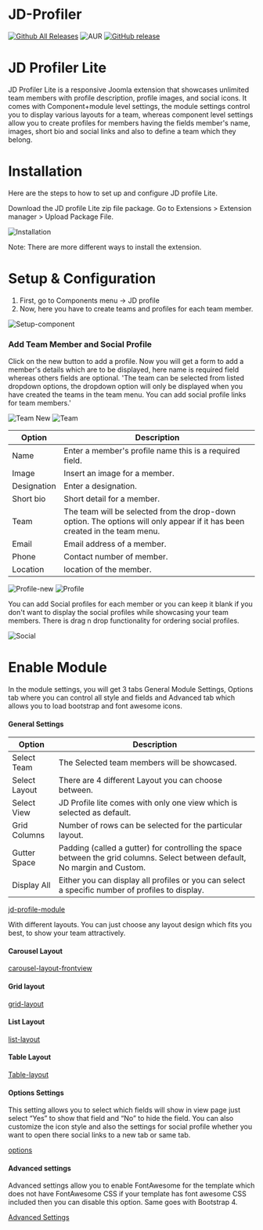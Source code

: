 # JD-Profiler
[![Github All Releases](https://img.shields.io/github/downloads/joomdev/JD-Profiler/total.svg)](https://github.com/joomdev/JD-Profiler/releases)
![AUR](https://img.shields.io/aur/license/yaourt.svg)
[![GitHub release](https://img.shields.io/github/release/joomdev/JD-Simple-Contact-Form.svg)](https://github.com/joomdev/JD-Profiler/releases)

# JD Profiler Lite

JD Profiler Lite is a responsive Joomla extension that showcases unlimited team members with profile description, profile images, and social icons. It comes with Component+module level settings, the module settings control you to display various layouts for a team, whereas component level settings allow you to create profiles for members having the fields member's name, images, short bio and social links and also to define a team which they belong.

# Installation
Here are the steps to how to set up and configure JD profile Lite.

Download the JD profile Lite zip file package.
Go to Extensions > Extension manager > Upload Package File.

![Installation](https://cdn.joomdev.com/documentation/jd-profiler/jd-profiler-lite/installation.png)

Note: There are more different ways to install the extension.

# Setup & Configuration

1. First, go to Components menu -> JD profile
2. Now, here you have to create teams and profiles for each team member.

![Setup-component](https://cdn.joomdev.com/documentation/jd-profiler/jd-profiler-lite/setup-component.png)

### Add Team Member and Social Profile

Click on the new button to add a profile. Now you will get a form to add a member's details which are to be displayed, here name is required field whereas others fields are optional. 
'The team can be selected from listed dropdown options, the dropdown option will only be displayed when you have created the teams in the team menu. You can add social profile links for team members.'

![Team New](https://cdn.joomdev.com/documentation/jd-profiler/jd-profiler-lite/team-new.png)
![Team](https://cdn.joomdev.com/documentation/jd-profiler/jd-profiler-lite/team.png)

Option | Description
------------------ | -----------
Name | Enter a member's profile name this is a required field.
Image | Insert an image for a member.
Designation| Enter a designation.
Short bio | Short detail for a member.
Team | The team will be selected from the drop-down option. The options will only appear if it has been created in the team menu.
Email |Email address of a member.
Phone | Contact number of member.
Location| location of the member.

![Profile-new](https://cdn.joomdev.com/documentation/jd-profiler/jd-profiler-lite/profile-new.png)
![Profile](https://cdn.joomdev.com/documentation/jd-profiler/jd-profiler-lite/profile.png)


You can add Social profiles for each member or you can keep it blank if you don't want to display the social profiles while showcasing your team members. There is drag n drop functionality for ordering social profiles.

![Social](https://cdn.joomdev.com/documentation/jd-profiler/jd-profiler-lite/social.png)



# Enable Module

In the module settings, you will get 3 tabs General Module Settings, Options tab where you can control all style and fields and Advanced tab which allows you to load bootstrap and font awesome icons.

#### General Settings

Option | Description
------------------ | -----------
Select Team | The Selected team members will be showcased.
Select Layout | There are 4 different Layout you can choose between.
Select View| JD Profile lite comes with only one view which is selected as default.
Grid Columns | Number of rows can be selected for the particular layout.
Gutter Space | Padding (called a gutter) for controlling the space between the grid columns. Select between default, No margin and Custom.
Display All | Either you can display all profiles or you can select a specific number of profiles to display.

[jd-profile-module](https://cdn.joomdev.com/documentation/jd-profiler/jd-profiler-lite/jd-profile-module.png)

With different layouts. You can just choose any layout design which fits you best, to show your team attractively.

#### Carousel Layout

[carousel-layout-frontview](https://cdn.joomdev.com/documentation/jd-profiler/jd-profiler-lite/carousel-layout-frontview.png)

#### Grid layout

[grid-layout](https://cdn.joomdev.com/documentation/jd-profiler/jd-profiler-lite/grid-layout.png)

#### List Layout

[list-layout](https://cdn.joomdev.com/documentation/jd-profiler/jd-profiler-lite/list-layout-frontview.png)

#### Table Layout

[Table-layout](https://cdn.joomdev.com/documentation/jd-profiler/jd-profiler-lite/table-layout-frontview.png)


#### Options Settings
This setting allows you to select which fields will show in view page just select “Yes” to show that field and “No” to hide the field. You can also customize the icon style and also the settings for social profile whether you want to open there social links to a new tab or same tab.

[options](https://cdn.joomdev.com/documentation/jd-profiler/jd-profiler-lite/options.png)

#### Advanced settings
Advanced settings allow you to enable FontAwesome for the template which does not have FontAwesome CSS if your template has font awesome CSS included then you can disable this option. Same goes with Bootstrap 4.

[Advanced Settings](https://cdn.joomdev.com/documentation/jd-profiler/jd-profiler-lite/advanced.png)
